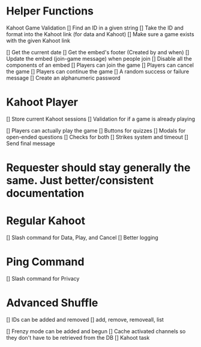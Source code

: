 # Helper Functions
Kahoot Game Validation
    [] Find an ID in a given string
    [] Take the ID and format into the Kahoot link (for data and Kahoot)
    [] Make sure a game exists with the given Kahoot link

[] Get the current date
[] Get the embed's footer (Created by and when)
[] Update the embed (join-game message) when people join
[] Disable all the components of an embed
[] Players can join the game
[] Players can cancel the game
[] Players can continue the game
[] A random success or failure message
[] Create an alphanumeric password

# Kahoot Player
[] Store current Kahoot sessions
    [] Validation for if a game is already playing

[] Players can actually play the game
    [] Buttons for quizzes
    [] Modals for open-ended questions
    [] Checks for both
    [] Strikes system and timeout
    [] Send final message

# Requester should stay generally the same. Just better/consistent documentation

# Regular Kahoot
[] Slash command for Data, Play, and Cancel
[] Better logging

# Ping Command
[] Slash command for Privacy


# Advanced Shuffle
[] IDs can be added and removed
    [] add, remove, removeall, list

[] Frenzy mode can be added and begun
[] Cache activated channels so they don't have to be retrieved from the DB
[] Kahoot task